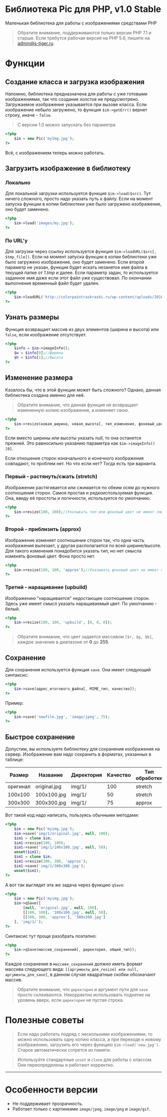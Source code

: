 # Библиотека Pic для PHP, v1.0 Stable

Маленькая библиотека для работы с изображениями средствами PHP

>Обратите внимание, поддерживаются только версии PHP 7.1 и старше. Если требутся рабочая версия на PHP 5.6, пишите на <admin@s-tiger.ru>.

# Функции

## Создание класса и загрузка изображения

Напомню, библиотека предназначена для работы с уже готовыми изображениями, так что создание *холстов* не предусмотрено. Загружаемое изображение указывается при вызове класса. Если изображение небыло загружено, то функция `$im->getErr()` вернет строку, иначе - `false`.

>С версии 1.0 можно запускать без параметра

```php
<?php
	$im = new Pic('myImg.jpg');
?>
```

Всё, с изображением теперь можно работать.

## Загрузить изображение в библиотеку

### Локально

Для локальной загрузки используется функция `$im->load($src)`. Тут ничего сложного, просто надо указать путь к файлу. Если на момент запуска функции в копии библиотеки уже было загружено изображение, оно будет заменено.

```php
<?php
	$im->load('images/my.jpg');
?>
```

### По URL'у

Для загрузки через ссылку используется функция `$im->loadURL($src[, $tmp_file])`. Если на момент запуска функции в копии библиотеки уже было загружено изображение, оно будет заменено. Если второй параметр не указан, функция будет искать незанятое имя файла в текущей папке от *1.tmp* и далее. Если параметр задан, то используется заданное имя даже если этот файл уже существовал. По окончании выполнения временный файл будет удален. 

```php
<?php
	$im->loadURL('http://colorpaintraskraski.ru/wp-content/uploads/2016/12/52263260-anamorfozy-raskraski.jpg', 'template.tmp');
?>
```

## Узнать размеры

Функция возвращает массив из двух элементов (ширина и высота) или `false`, если изображение отсутствует.

```php 
<?php
	$info = $im->imageInfo();
	$w = $info[0];//Ширина
	$h = $info[1];//Высота
?>
``` 

## Изменение размера

Казалось бы, что в этой функции может быть сложного? Однако, данная библиотека создана именно для неё.

>Обратите внимание, что данная функция не возвращает измененную копию изображения, а изменяет свою.

```php
<?php
	$im->resize(новая_ширина, новая_высота[, тип_изменения, фоновый_цвет]);
?>
``` 

Если вместо ширины или высоты указать null, то она останется прежней. Это равносильно указанию параметра как `$im->imageInfo()[0]`.

Если отношение сторон изначального и конечного изображения совпадают, то проблем нет. Но что если нет? Тогда есть три варианта.

### Первый - растянуть/сжать (stretch)

Изображение растягивается или сжимается по обеим осям до нужного соотношения сторон. Самоя простая и редкоиспользуемая функция. Она, ввиду её простоты и логичности, используется по умолчанию.

```php
<?php
	$im->resize(100, 100);//Указывать тип или фоновый цвет не имеет смысла
?>
``` 

### Второй - приблизить (approx)

Изображение изменяет соотношение сторон так, что одна часть изображения вылезает, у другая располагается по всей ширине/высоте. Для такого изменения понадобится указать тип, но нет смысла изменять фоновый цвет. Фона просто нет.

```php
<?php
	$im->resize(100, 100, 'approx');//Указывать фоновый цвет не имеет смысла
?>
``` 

### Третий - наращивание (upbuild)

Изображению "наращивается" недостающее соотношение сторон. Здесь уже имеет смысл указать наращиваемый цвет. По умолчанию - белый.

```php
<?php
	$im->resize(100, 100, 'upbuild', [0, 0, 0]);
?>
``` 

>Обратите внимание, что цвет задается массивом `[$r, $g, $b]`, каждое значение в диапазоне от **0** до  **255**.

## Сохранение

Для сохранения используется функция `save`. Она имеет следующий синтаксис:

```php
<?php
	$im->save(адрес_итогового_файла[, MIME_тип, качество]);
?>
``` 
Пример:

```php
<?php
	$im->save('newfile.jpg', 'image/jpeg', 75);
?>
``` 

## Быстрое сохранение 

Допустим, вы используете библиотеку для сохранения изображения на сервер. Изображение вам надо сохранить в форматах, указанных в таблице:

Размер  |Название    |Директория|Качество|Тип обработки
--------|------------|----------|--------|-------------
оригинал|original.jpg|img/1/    |100     |stretch
100x100 |100x100.jpg |img/1/    |50      |stretch
300x300 |300x300.jpg |img/1/    |75      |approx

Вот такой код надо написать, пользуясь обычными методами:

```php
<?php
	$im = new Pic('myimg.jpg');
	$im->save('img/1/original.jpg', null, 100);
	$im1 = clone $im;
	$im1->resize(100, 100);
	$im1->save('img/1/100x100.jpg', null, 50);
	unset($im1);
	$im1 = clone $im;
	$im1->resize(300, 300, 'approx');
	$im1->save('img/1/300x300.jpg');
	unset($im1);
?>
``` 

А вот так выглядит эта же задача через функцию `qSave`:

```php 
<?php
	$im = new Pic('myimg.jpg');
	$im->qSave([
		[null, 'original.jpg', null, 100],
		[[100, 100], '100x100.jpg', null, 50],
		[[300, 300, 'approx'], '300x300.jpg']
	], 'img/1/');
?>
``` 

Синтаксис тут проще разобрать поэтапно:

```php
<?php
	$im->qSave(массив_сохранений[, директория, общий_тип]);
?>
```

Каждое сохранение в `массиве_сохранений` должно иметь формат массива следующего вида: `[[аргументы_для_resize] или null, аргументы_для_save]`, в данном случае квадратные скобки обозначают массив.

>Обратите внимание, что `директория` и аргумент пути для `save` просто склеиваются. Некорректно использовать поднятие на уровень вверх, если `директория` не пустая строка.

# Полезные советы

>Если надо работать подряд с несколькими изображениями, то можно использовать одну копию класса, а при переходе к новому изображению, загрузить его через функцию `$im->load('new.jpg')`. Старое автоматически сотрется из памяти.

>Используйте стандартные `unset` и `clone` для работы с классом. Они переопределены и работают корректно.

***

# Особенности версии

* Не поддерживает прозрачность.
* Работает только с картинками `image/jpeg`, `image/png` и `image/gif`.
